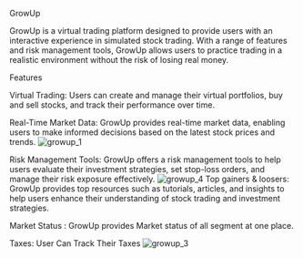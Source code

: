 GrowUp



GrowUp is a virtual trading platform designed to provide users with an interactive experience in simulated stock trading. With a range of features and risk management tools,
GrowUp allows users to practice trading in a realistic environment without the risk of losing real money.

Features

Virtual Trading: Users can create and manage their virtual portfolios, buy and sell stocks, and track their performance over time.

Real-Time Market Data: GrowUp provides real-time market data, enabling users to make informed decisions based on the latest stock prices and trends.
![growup_1](https://github.com/user-attachments/assets/7ff51f5e-d5a8-421a-9b09-e2fe9d321a9c)

Risk Management Tools: GrowUp offers a risk management tools to help users evaluate their investment strategies, set stop-loss orders, and manage their risk exposure effectively.
![growup_4](https://github.com/user-attachments/assets/ead4e54e-ed71-4b57-b105-e9c380e4d3b9)
Top gainers & loosers: GrowUp provides top resources such as tutorials, articles, and insights to help users enhance their understanding of stock trading and investment strategies.

Market Status : GrowUp provides Market status of all segment at one place.

Taxes: User Can Track Their Taxes 
![growup_3](https://github.com/user-attachments/assets/c53ee165-c6d3-440e-8509-67eeb4f8b8c5)


